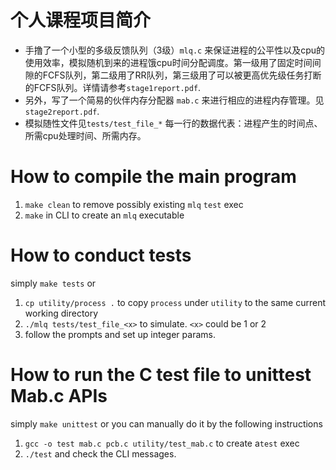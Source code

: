 # 个人课程项目简介
- 手撸了一个小型的多级反馈队列（3级）`mlq.c` 来保证进程的公平性以及cpu的使用效率，模拟随机到来的进程饿cpu时间分配调度。第一级用了固定时间间隙的FCFS队列，第二级用了RR队列，第三级用了可以被更高优先级任务打断的FCFS队列。详情请参考`stage1report.pdf`. 
- 另外，写了一个简易的伙伴内存分配器 `mab.c` 来进行相应的进程内存管理。见`stage2report.pdf`.
- 模拟随性文件见`tests/test_file_*` 每一行的数据代表：进程产生的时间点、所需cpu处理时间、所需内存。

# How to compile the main program
1. `make clean` to remove possibly existing `mlq` `test` exec
2. `make` in CLI to create an `mlq` executable

# How to conduct tests
simply `make tests`
or 
1. `cp utility/process .` to copy `process` under `utility` to the same current working directory
2. `./mlq tests/test_file_<x>` to simulate. `<x>` could be 1 or 2
3. follow the prompts and set up integer params.

# How to run the C test file to unittest Mab.c APIs
simply `make unittest`
or you can manually do it by the following instructions
1. `gcc -o test mab.c pcb.c utility/test_mab.c` to create a`test` exec
2. `./test` and check the CLI messages.
